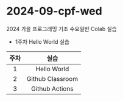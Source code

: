 # 2024-09-cpf-wed
2024 가을 프로그래밍 기초 수요일반 Colab 실습

* 1주차 Hello World 실습

| 주차 | 실습 |
|:-----:|:------:|
| 1 | Hello World |
| 2 | Github Classroom |
| 3 | Github Actions |
